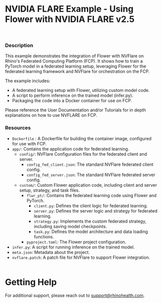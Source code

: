 # NVIDIA FLARE Example - Using Flower with NVIDIA FLARE v2.5
<br/>

### **Description**

This example demonstrates the integration of Flower with NVFlare on Rhino's Federated Computing Platform (FCP). It shows how to train a PyTorch model in a federated learning setup, leveraging Flower for the federated learning framework and NVFlare for orchestration on the FCP.

The example includes:

- A federated learning setup with Flower, utilizing custom model code.
- A script to perform inference on the trained model (infer.py).
- Packaging the code into a Docker container for use on FCP.

Please reference the User Documentation and/or Tutorials for in depth explanations on how to use NVFLARE on FCP.

### **Resources**
- `Dockerfile` : A Dockerfile for building the container image, configured for use with FCP.
- `app/`: Contains the application code for federated learning.
  - `config/`: NVFlare Configuration files for the federated client and server.
    - `config_fed_client.json`: The standard NVFlare federated client config.
    - `config_fed_server.json`: The standard NVFlare federated server config.
  - `custom/`: Custom Flower application code, including client and server setup, strategy, and task files.
    - `flwr_pt/`: Contains the federated learning code using Flower and PyTorch.
      - `client.py`: Defines the client logic for federated learning.
      - `server.py`: Defines the server logic and strategy for federated learning.
      - `strategy.py`: Implements the custom federated strategy, including saving model checkpoints.
      - `task.py`: Defines the model architecture and data loading functions.
    - `pyproject.toml`: The Flower project configuration.
- `infer.py`: A script for running inference on the trained model.
- `meta.json`: Metadata about the project.
- `nvflare.patch`: A patch file for NVFlare to support Flower integration.
<br><br>

# Getting Help
For additional support, please reach out to [support@rhinohealth.com](mailto:support@rhinohealth.com).

